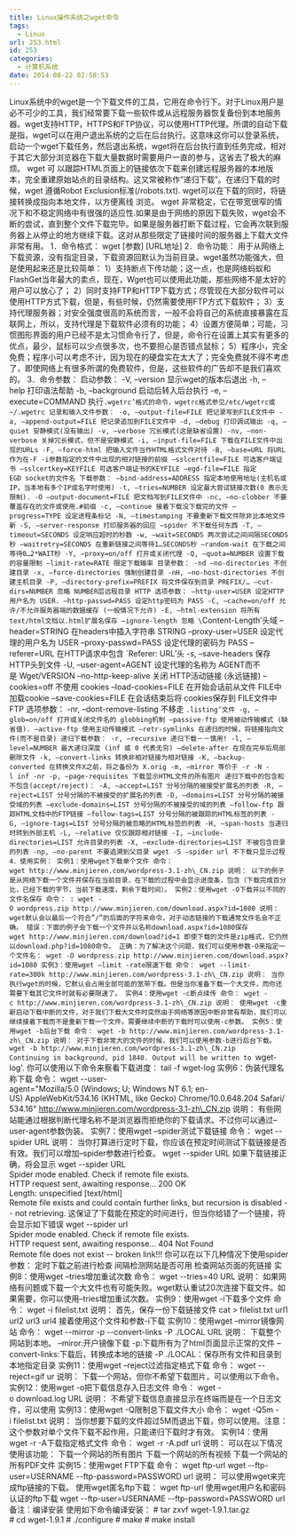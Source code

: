 ```yaml
---
title: Linux操作系统之wget命令
tags:
  - Linux
url: 253.html
id: 253
categories:
  - 计算机系统
date: 2014-08-22 02:50:53
---
```


Linux系统中的wget是一个下载文件的工具，它用在命令行下。对于Linux用户是必不可少的工具，我们经常要下载一些软件或从远程服务器恢复备份到本地服务器。wget支持HTTP，HTTPS和FTP协议，可以使用HTTP代理。所谓的自动下载是指，wget可以在用户退出系统的之后在后台执行。这意味这你可以登录系统，启动一个wget下载任务，然后退出系统，wget将在后台执行直到任务完成，相对于其它大部分浏览器在下载大量数据时需要用户一直的参与，这省去了极大的麻烦。 wget 可 以跟踪HTML页面上的链接依次下载来创建远程服务器的本地版本，完全重建原始站点的目录结构。这又常被称作”递归下载”。在递归下载的时 候，wget 遵循Robot Exclusion标准(/robots.txt). wget可以在下载的同时，将链接转换成指向本地文件，以方便离线 浏览。 wget 非常稳定，它在带宽很窄的情况下和不稳定网络中有很强的适应性.如果是由于网络的原因下载失败，wget会不断的尝试，直到整个文件下载完毕。如果是服务器打断下载过程，它会再次联到服务器上从停止的地方继续下载。这对从那些限定了链接时间的服务器上下载大文件非常有用。 1．命令格式： wget \[参数\] \[URL地址\] 2．命令功能： 用于从网络上下载资源，没有指定目录，下载资源回默认为当前目录。wget虽然功能强大，但是使用起来还是比较简单： 1）支持断点下传功能；这一点，也是网络蚂蚁和FlashGet当年最大的卖点，现在，Wget也可以使用此功能，那些网络不是太好的用户可以放心了； 2）同时支持FTP和HTTP下载方式；尽管现在大部分软件可以使用HTTP方式下载，但是，有些时候，仍然需要使用FTP方式下载软件； 3）支持代理服务器；对安全强度很高的系统而言，一般不会将自己的系统直接暴露在互联网上，所以，支持代理是下载软件必须有的功能； 4）设置方便简单；可能，习惯图形界面的用户已经不是太习惯命令行了，但是，命令行在设置上其实有更多的优点，最少，鼠标可以少点很多次，也不要担心是否错点鼠标； 5）程序小，完全免费；程序小可以考虑不计，因为现在的硬盘实在太大了；完全免费就不得不考虑了，即使网络上有很多所谓的免费软件，但是，这些软件的广告却不是我们喜欢的。 3．命令参数： 启动参数： -V, –version 显示wget的版本后退出 -h, –help 打印语法帮助 -b, –background 启动后转入后台执行 -e, –execute=COMMAND 执行`.wgetrc’格式的命令，wgetrc格式参见/etc/wgetrc或~/.wgetrc 记录和输入文件参数： -o, –output-file=FILE 把记录写到FILE文件中 -a, –append-output=FILE 把记录追加到FILE文件中 -d, –debug 打印调试输出 -q, –quiet 安静模式(没有输出) -v, –verbose 冗长模式(这是缺省设置) -nv, –non-verbose 关掉冗长模式，但不是安静模式 -i, –input-file=FILE 下载在FILE文件中出现的URLs -F, –force-html 把输入文件当作HTML格式文件对待 -B, –base=URL 将URL作为在-F -i参数指定的文件中出现的相对链接的前缀 –sslcertfile=FILE 可选客户端证书 –sslcertkey=KEYFILE 可选客户端证书的KEYFILE –egd-file=FILE 指定EGD socket的文件名 下载参数： –bind-address=ADDRESS 指定本地使用地址(主机名或IP，当本地有多个IP或名字时使用) -t, –tries=NUMBER 设定最大尝试链接次数(0 表示无限制). -O –output-document=FILE 把文档写到FILE文件中 -nc, –no-clobber 不要覆盖存在的文件或使用.#前缀 -c, –continue 接着下载没下载完的文件 –progress=TYPE 设定进程条标记 -N, –timestamping 不要重新下载文件除非比本地文件新 -S, –server-response 打印服务器的回应 –spider 不下载任何东西 -T, –timeout=SECONDS 设定响应超时的秒数 -w, –wait=SECONDS 两次尝试之间间隔SECONDS秒 –waitretry=SECONDS 在重新链接之间等待1…SECONDS秒 –random-wait 在下载之间等待0…2*WAIT秒 -Y, –proxy=on/off 打开或关闭代理 -Q, –quota=NUMBER 设置下载的容量限制 –limit-rate=RATE 限定下载输率 目录参数： -nd –no-directories 不创建目录 -x, –force-directories 强制创建目录 -nH, –no-host-directories 不创建主机目录 -P, –directory-prefix=PREFIX 将文件保存到目录 PREFIX/… –cut-dirs=NUMBER 忽略 NUMBER层远程目录 HTTP 选项参数： –http-user=USER 设定HTTP用户名为 USER. –http-passwd=PASS 设定http密码为 PASS -C, –cache=on/off 允许/不允许服务器端的数据缓存 (一般情况下允许) -E, –html-extension 将所有text/html文档以.html扩展名保存 –ignore-length 忽略 \`Content-Length’头域 –header=STRING 在headers中插入字符串 STRING –proxy-user=USER 设定代理的用户名为 USER –proxy-passwd=PASS 设定代理的密码为 PASS –referer=URL 在HTTP请求中包含 \`Referer: URL’头 -s, –save-headers 保存HTTP头到文件 -U, –user-agent=AGENT 设定代理的名称为 AGENT而不是 Wget/VERSION –no-http-keep-alive 关闭 HTTP活动链接 (永远链接) –cookies=off 不使用 cookies –load-cookies=FILE 在开始会话前从文件 FILE中加载cookie –save-cookies=FILE 在会话结束后将 cookies保存到 FILE文件中 FTP 选项参数： -nr, –dont-remove-listing 不移走 `.listing’文件 -g, –glob=on/off 打开或关闭文件名的 globbing机制 –passive-ftp 使用被动传输模式 (缺省值). –active-ftp 使用主动传输模式 –retr-symlinks 在递归的时候，将链接指向文件(而不是目录) 递归下载参数： -r, –recursive 递归下载－－慎用! -l, –level=NUMBER 最大递归深度 (inf 或 0 代表无穷) –delete-after 在现在完毕后局部删除文件 -k, –convert-links 转换非相对链接为相对链接 -K, –backup-converted 在转换文件X之前，将之备份为 X.orig -m, –mirror 等价于 -r -N -l inf -nr -p, –page-requisites 下载显示HTML文件的所有图片 递归下载中的包含和不包含(accept/reject)： -A, –accept=LIST 分号分隔的被接受扩展名的列表 -R, –reject=LIST 分号分隔的不被接受的扩展名的列表 -D, –domains=LIST 分号分隔的被接受域的列表 –exclude-domains=LIST 分号分隔的不被接受的域的列表 –follow-ftp 跟踪HTML文档中的FTP链接 –follow-tags=LIST 分号分隔的被跟踪的HTML标签的列表 -G, –ignore-tags=LIST 分号分隔的被忽略的HTML标签的列表 -H, –span-hosts 当递归时转到外部主机 -L, –relative 仅仅跟踪相对链接 -I, –include-directories=LIST 允许目录的列表 -X, –exclude-directories=LIST 不被包含目录的列表 -np, –no-parent 不要追溯到父目录 wget -S –spider url 不下载只显示过程 4．使用实例： 实例1：使用wget下载单个文件 命令： wget http://www.minjieren.com/wordpress-3.1-zh\_CN.zip 说明： 以下的例子是从网络下载一个文件并保存在当前目录，在下载的过程中会显示进度条，包含（下载完成百分比，已经下载的字节，当前下载速度，剩余下载时间）。 实例2：使用wget -O下载并以不同的文件名保存 命令： : wget -O wordpress.zip http://www.minjieren.com/download.aspx?id=1080 说明： wget默认会以最后一个符合”/”的后面的字符来命令，对于动态链接的下载通常文件名会不正确。 错误：下面的例子会下载一个文件并以名称download.aspx?id=1080保存 wget http://www.minjieren.com/download?id=1 即使下载的文件是zip格式，它仍然以download.php?id=1080命令。 正确：为了解决这个问题，我们可以使用参数-O来指定一个文件名： wget -O wordpress.zip http://www.minjieren.com/download.aspx?id=1080 实例3：使用wget –limit -rate限速下载 命令： wget --limit-rate=300k http://www.minjieren.com/wordpress-3.1-zh\_CN.zip 说明： 当你执行wget的时候，它默认会占用全部可能的宽带下载。但是当你准备下载一个大文件，而你还需要下载其它文件时就有必要限速了。 实例4：使用wget -c断点续传 命令： wget -c http://www.minjieren.com/wordpress-3.1-zh\_CN.zip 说明： 使用wget -c重新启动下载中断的文件，对于我们下载大文件时突然由于网络等原因中断非常有帮助，我们可以继续接着下载而不是重新下载一个文件。需要继续中断的下载时可以使用-c参数。 实例5：使用wget -b后台下载 命令： wget -b http://www.minjieren.com/wordpress-3.1-zh\_CN.zip 说明： 对于下载非常大的文件的时候，我们可以使用参数-b进行后台下载。 wget -b http://www.minjieren.com/wordpress-3.1-zh\_CN.zip Continuing in background, pid 1840. Output will be written to `wget-log'. 你可以使用以下命令来察看下载进度： tail -f wget-log 实例6：伪装代理名称下载 命令： wget --user-agent="Mozilla/5.0 (Windows; U; Windows NT 6.1; en-US) AppleWebKit/534.16 (KHTML, like Gecko) Chrome/10.0.648.204 Safari/534.16" http://www.minjieren.com/wordpress-3.1-zh\_CN.zip 说明： 有些网站能通过根据判断代理名称不是浏览器而拒绝你的下载请求。不过你可以通过–user-agent参数伪装。 实例7：使用wget –spider测试下载链接 命令： wget --spider URL 说明： 当你打算进行定时下载，你应该在预定时间测试下载链接是否有效。我们可以增加–spider参数进行检查。 wget --spider URL 如果下载链接正确，将会显示 wget --spider URL Spider mode enabled. Check if remote file exists. HTTP request sent, awaiting response... 200 OK Length: unspecified \[text/html\] Remote file exists and could contain further links, but recursion is disabled -- not retrieving. 这保证了下载能在预定的时间进行，但当你给错了一个链接，将会显示如下错误 wget --spider url Spider mode enabled. Check if remote file exists. HTTP request sent, awaiting response... 404 Not Found Remote file does not exist -- broken link!!! 你可以在以下几种情况下使用spider参数： 定时下载之前进行检查 间隔检测网站是否可用 检查网站页面的死链接 实例8：使用wget –tries增加重试次数 命令： wget --tries=40 URL 说明： 如果网络有问题或下载一个大文件也有可能失败。wget默认重试20次连接下载文件。如果需要，你可以使用–tries增加重试次数。 实例9：使用wget -i下载多个文件 命令： wget -i filelist.txt 说明： 首先，保存一份下载链接文件 cat > filelist.txt url1 url2 url3 url4 接着使用这个文件和参数-i下载 实例10：使用wget –mirror镜像网站 命令： wget --mirror -p --convert-links -P ./LOCAL URL 说明： 下载整个网站到本地。 –miror:开户镜像下载 -p:下载所有为了html页面显示正常的文件 –convert-links:下载后，转换成本地的链接 -P ./LOCAL：保存所有文件和目录到本地指定目录 实例11：使用wget –reject过滤指定格式下载 命令： wget --reject=gif ur 说明： 下载一个网站，但你不希望下载图片，可以使用以下命令。 实例12：使用wget -o把下载信息存入日志文件 命令： wget -o download.log URL 说明： 不希望下载信息直接显示在终端而是在一个日志文件，可以使用 实例13：使用wget -Q限制总下载文件大小 命令： wget -Q5m -i filelist.txt 说明： 当你想要下载的文件超过5M而退出下载，你可以使用。注意：这个参数对单个文件下载不起作用，只能递归下载时才有效。 实例14：使用wget -r -A下载指定格式文件 命令： wget -r -A.pdf url 说明： 可以在以下情况使用该功能： 下载一个网站的所有图片 下载一个网站的所有视频 下载一个网站的所有PDF文件 实例15：使用wget FTP下载 命令： wget ftp-url wget --ftp-user=USERNAME --ftp-password=PASSWORD url 说明： 可以使用wget来完成ftp链接的下载。 使用wget匿名ftp下载： wget ftp-url 使用wget用户名和密码认证的ftp下载 wget --ftp-user=USERNAME --ftp-password=PASSWORD url 备注：编译安装 使用如下命令编译安装： # tar zxvf wget-1.9.1.tar.gz # cd wget-1.9.1 # ./configure # make # make install
